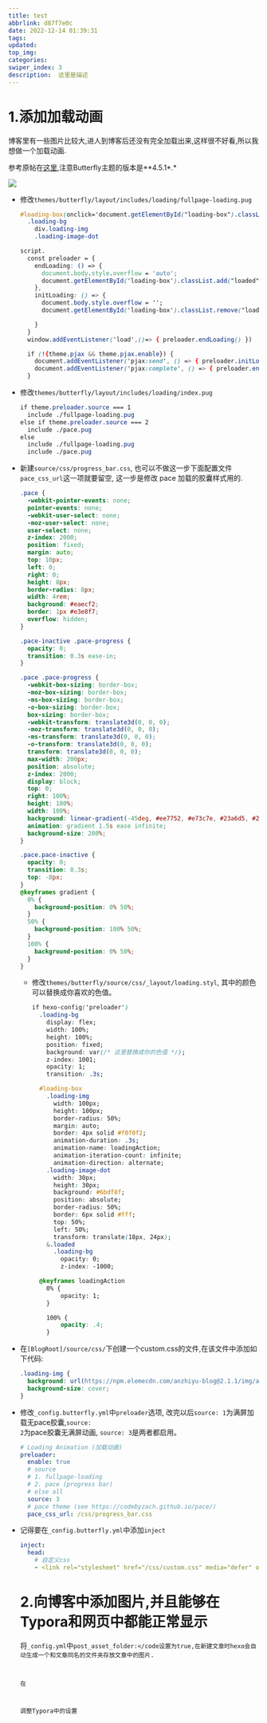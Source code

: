 ```yaml
---
title: test
abbrlink: d87f7e0c
date: 2022-12-14 01:39:31
tags:
updated:
top_img:
categories:
swiper_index: 3
description:  这里是描述
---
```


# 1.添加加载动画

博客里有一些图片比较大,进人到博客后还没有完全加载出来,这样很不好看,所以我想做一个加载动画.

参考原帖在[这里](https://anzhiy.cn/posts/52d8.html),注意Butterfly主题的版本是**4.5.1*.*

![](test/image-20221214202908896.png)

- 修改<code>themes/butterfly/layout/includes/loading/fullpage-loading.pug</code>

  ```css
  #loading-box(onclick='document.getElementById("loading-box").classList.add("loaded")')
    .loading-bg
      div.loading-img
      .loading-image-dot
  
  script.
    const preloader = {
      endLoading: () => {
        document.body.style.overflow = 'auto';
        document.getElementById('loading-box').classList.add("loaded")
      },
      initLoading: () => {
        document.body.style.overflow = '';
        document.getElementById('loading-box').classList.remove("loaded")
  
      }
    }
    window.addEventListener('load',()=> { preloader.endLoading() })
  
    if (!{theme.pjax && theme.pjax.enable}) {
      document.addEventListener('pjax:send', () => { preloader.initLoading() })
      document.addEventListener('pjax:complete', () => { preloader.endLoading() })
    }
  ```

- 修改<code>themes/butterfly/layout/includes/loading/index.pug</code>

  ```css
  if theme.preloader.source === 1
    include ./fullpage-loading.pug
  else if theme.preloader.source === 2
    include ./pace.pug
  else
    include ./fullpage-loading.pug
    include ./pace.pug
  ```

- 新建<code>source/css/progress_bar.css</code>, 也可以不做这一步下面配置文件`pace_css_url`这一项就要留空, 这一步是修改 pace 加载的胶囊样式用的.

  ```css
  .pace {
    -webkit-pointer-events: none;
    pointer-events: none;
    -webkit-user-select: none;
    -moz-user-select: none;
    user-select: none;
    z-index: 2000;
    position: fixed;
    margin: auto;
    top: 10px;
    left: 0;
    right: 0;
    height: 8px;
    border-radius: 8px;
    width: 4rem;
    background: #eaecf2;
    border: 1px #e3e8f7;
    overflow: hidden;
  }
  
  .pace-inactive .pace-progress {
    opacity: 0;
    transition: 0.3s ease-in;
  }
  
  .pace .pace-progress {
    -webkit-box-sizing: border-box;
    -moz-box-sizing: border-box;
    -ms-box-sizing: border-box;
    -o-box-sizing: border-box;
    box-sizing: border-box;
    -webkit-transform: translate3d(0, 0, 0);
    -moz-transform: translate3d(0, 0, 0);
    -ms-transform: translate3d(0, 0, 0);
    -o-transform: translate3d(0, 0, 0);
    transform: translate3d(0, 0, 0);
    max-width: 200px;
    position: absolute;
    z-index: 2000;
    display: block;
    top: 0;
    right: 100%;
    height: 100%;
    width: 100%;
    background: linear-gradient(-45deg, #ee7752, #e73c7e, #23a6d5, #23d5ab);
    animation: gradient 1.5s ease infinite;
    background-size: 200%;
  }
  
  .pace.pace-inactive {
    opacity: 0;
    transition: 0.3s;
    top: -8px;
  }
  @keyframes gradient {
    0% {
      background-position: 0% 50%;
    }
    50% {
      background-position: 100% 50%;
    }
    100% {
      background-position: 0% 50%;
    }
  }
  ```

  - 修改<code>themes/butterfly/source/css/_layout/loading.styl</code>, 其中的颜色可以替换成你喜欢的色值。

    ```css
    if hexo-config('preloader')
      .loading-bg
        display: flex;
        width: 100%;
        height: 100%;
        position: fixed;
        background: var(/* 这里替换成你的色值 */);
        z-index: 1001;
        opacity: 1;
        transition: .3s;
    
      #loading-box
        .loading-img
          width: 100px;
          height: 100px;
          border-radius: 50%;
          margin: auto;
          border: 4px solid #f0f0f2;
          animation-duration: .3s;
          animation-name: loadingAction;
          animation-iteration-count: infinite;
          animation-direction: alternate;
        .loading-image-dot
          width: 30px;
          height: 30px;
          background: #6bdf8f;
          position: absolute;
          border-radius: 50%;
          border: 6px solid #fff;
          top: 50%;
          left: 50%;
          transform: translate(18px, 24px);
        &.loaded
          .loading-bg
            opacity: 0;
            z-index: -1000;
    
      @keyframes loadingAction
        0% {
            opacity: 1;
        }
    
        100% {
            opacity: .4;
        }
    
    ```

- 在<code>[BlogRoot]/source/css/</code>下创建一个custom.css的文件,在该文件中添加如下代码:

  ```css
  .loading-img {
    background: url(https://npm.elemecdn.com/anzhiyu-blog@2.1.1/img/avatar.webp) no-repeat center center;
    background-size: cover;
  }
  ```

- 修改<code>_config.butterfly.yml</code>中<code>preloader</code>选项, 改完以后<code>source: 1</code>为满屏加载无pace胶囊,<code>source: 2</code>为pace胶囊无满屏动画, <code>source: 3</code>是两者都启用。

  ```yml
  # Loading Animation (加载动画)
  preloader:
    enable: true
    # source
    # 1. fullpage-loading
    # 2. pace (progress bar)
    # else all
    source: 3
    # pace theme (see https://codebyzach.github.io/pace/)
    pace_css_url: /css/progress_bar.css
  ```

- 记得要在<code>_config.butterfly.yml</code>中添加<code>inject</code>

  ```yml
  inject:
    head:
      # 自定义css
      - <link rel="stylesheet" href="/css/custom.css" media="defer" onload="this.media='all'">
  ```

  # 2.向博客中添加图片,并且能够在Typora和网页中都能正常显示

  将<code>_config.yml</code>中<code>post_asset_folder:</code设置为true,在新建文章时hexo会自动生成一个和文章同名的文件夹存放文章中的图片.

  在

  调整Typora中的设置



